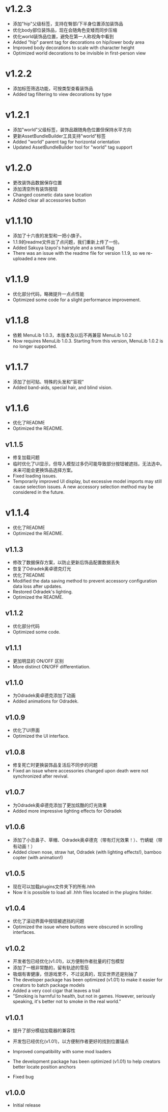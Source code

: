 # v1.2.3
* 添加"hip"父级标签，支持在臀部/下半身位置添加装饰品
* 优化body部位装饰品，现在会随角色变矮而同步压缩
* 优化world装饰品位置，避免在第一人称视角中看到
* Added "hip" parent tag for decorations on hip/lower body area
* Improved body decorations to scale with character height
* Optimized world decorations to be invisible in first-person view

# v1.2.2
* 添加标签筛选功能，可按类型查看装饰品
* Added tag filtering to view decorations by type

# v1.2.1
* 添加"world"父级标签，装饰品跟随角色位置但保持水平方向
* 更新AssetBundleBuilder工具支持"world"标签
* Added "world" parent tag for horizontal orientation
* Updated AssetBundleBuilder tool for "world" tag support

# v1.2.0
* 更改装饰品数据保存位置
* 添加清空所有装饰按钮
* Changed cosmetic data save location
* Added clear all accessories button

# v1.1.10
* 添加了十六夜的发型和一把小旗子。
* 1.1.9的readme文件出了点问题，我们重新上传了一份。
* Added Sakuya Izayoi's hairstyle and a small flag
* There was an issue with the readme file for version 1.1.9, so we re-uploaded a new one.

# v1.1.9
* 优化部分代码，略微提升一点点性能
* Optimized some code for a slight performance improvement.

# v1.1.8
* 依赖 MenuLib 1.0.3，本版本及以后不再兼容 MenuLib 1.0.2
* Now requires MenuLib 1.0.3. Starting from this version, MenuLib 1.0.2 is no longer supported.

# v1.1.7
* 添加了创可贴、特殊的头发和"盲视"
* Added band-aids, special hair, and blind vision.

# v1.1.6
* 优化了README
* Optimized the README.

## v1.1.5
* 修复加载问题
* 临时优化了UI显示，但导入模型过多仍可能导致部分按钮被遮挡，无法选中。未来可能会更换饰品选择方案。
* Fixed loading issues.
* Temporarily improved UI display, but excessive model imports may still cause selection issues. A new accessory selection method may be considered in the future.

# v1.1.4
* 优化了README
* Optimized the README.

## v1.1.3
* 修改了数据保存方案，以防止更新后饰品配置数据丢失
* 恢复了Odradek奥卓德克灯光
* 优化了README
* Modified the data saving method to prevent accessory configuration data loss after updates.
* Restored Odradek's lighting.
* Optimized the README.

## v1.1.2
* 优化部分代码
* Optimized some code.

## v1.1.1
* 更加明显的 ON/OFF 区别
* More distinct ON/OFF differentiation.

## v1.1.0
* 为Odradek奥卓德克添加了动画
* Added animations for Odradek.

## v1.0.9
* 优化了UI界面
* Optimized the UI interface.

## v1.0.8
* 修复死亡时更换装饰品复活后不同步的问题
* Fixed an issue where accessories changed upon death were not synchronized after revival.

## v1.0.7
* 为Odradek奥卓德克添加了更加炫酷的灯光效果
* Added more impressive lighting effects for Odradek

## v1.0.6
* 添加了小丑鼻子、草帽、Odradek奥卓德克（带有灯光效果！）、竹蜻蜓（带有动画！）
* Added clown nose, straw hat, Odradek (with lighting effects!), bamboo copter (with animation!)

## v1.0.5
* 现在可以加载plugins文件夹下的所有.hhh
* Now it is possible to load all .hhh files located in the plugins folder.

## v1.0.4
* 优化了滚动界面中按钮被遮挡的问题
* Optimized the issue where buttons were obscured in scrolling interfaces.

## v1.0.2
* 开发者包已经优化(v1.01)，以方便制作者批量的打包模型
* 添加了一根非常酷的，留有轨迹的雪茄
* 吸烟有害健康，但游戏里不，不过说真的，现实世界还是别抽了
* The developer package has been optimized (v1.01) to make it easier for creators to batch package models
* Added a very cool cigar that leaves a trail
* "Smoking is harmful to health, but not in games. However, seriously speaking, it's better not to smoke in the real world."


## v1.0.1
* 提升了部分模组加载器的兼容性
* 开发包已经优化(v1.01)，以方便制作者更好的找到位置锚点
* Improved compatibility with some mod loaders
* The development package has been optimized (v1.01) to help creators better locate position anchors

* Fixed bug

## v1.0.0
* Initial release